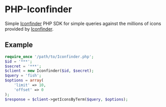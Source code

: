 # PHP-Iconfinder
Simple [Iconfinder](https://iconfinder.com) PHP SDK for simple queries against the millions of icons provided by [Iconfinder](https://iconfinder.com).

## Example

``` php
require_once '/path/to/Iconfinder.php';
$id = '***';
$secret = '***';
$client = new Iconfinder($id, $secret);
$query = 'fish';
$options = array(
    'limit' => 10,
    'offset' => 0
);
$response = $client->getIconsByTerm($query, $options);
```
